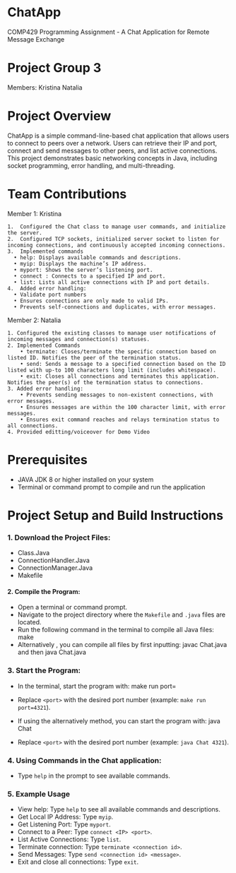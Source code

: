 # ChatApp 

COMP429 Programming Assignment - A Chat Application for Remote Message Exchange

# Project Group 3

Members:
Kristina 
Natalia 

# Project Overview

ChatApp is a simple command-line-based chat application that allows users to connect to peers over a network. Users can retrieve their IP and port, connect and send messages to other peers, and list active connections. This project demonstrates basic networking concepts in Java, including socket programming, error handling, and multi-threading.

# Team Contributions

Member 1: Kristina

	1.	Configured the Chat class to manage user commands, and initialize the server.
 	2.	Configured TCP sockets, initialized server socket to listen for incoming connections, and continuously accepted incoming connections.
	3.	Implemented commands
 	  •	help: Displays available commands and descriptions.
	  •	myip: Displays the machine’s IP address.
	  •	myport: Shows the server’s listening port.
	  •	connect : Connects to a specified IP and port.
	  •	list: Lists all active connections with IP and port details.
	4.	Added error handling:
	  •	Validate port numbers 
	  •	Ensures connections are only made to valid IPs.
	  •	Prevents self-connections and duplicates, with error messages.

Member 2: Natalia 

  	1. Configured the existing classes to manage user notifications of incoming messages and connection(s) statuses.
	2. Implemented Commands
		• terminate: Closes/terminate the specific connection based on listed ID. Notifies the peer of the termination status.
		• send: Sends a message to a specified connection based on the ID listed with up-to 100 characters long limit (includes whitespace).
		• exit: Closes all connections and terminates this application. Notifies the peer(s) of the termination status to connections.
	3. Added error handling:
		• Prevents sending messages to non-existent connections, with error messages.
		• Ensures messages are within the 100 character limit, with error messages.
		• Ensures exit command reaches and relays termination status to all connections.
	4. Provided editting/voiceover for Demo Video



# Prerequisites

- JAVA JDK 8 or higher installed on your system
- Terminal or command prompt to compile and run the application

# Project Setup and Build Instructions

### 1.	Download the Project Files:
- Class.Java
- ConnectionHandler.Java
- ConnectionManager.Java
- Makefile
       
#### 2.	Compile the Program:
- Open a terminal or command prompt.
- Navigate to the project directory where the `Makefile` and `.java` files are located.
- Run the following command in the terminal to compile all Java files: make
- Alternatively , you can compile all files by first inputting: javac Chat.java and then java Chat.java

### 3. Start the Program:
- In the terminal, start the program with: make run port=<port>
- Replace `<port>` with the desired port number (example: `make run port=4321`).

- If using the alternatively method, you can start the program with: java Chat <port>
- Replace `<port>` with the desired port number (example: `java Chat 4321`).
  
### 4. Using Commands in the Chat application:
- Type `help` in the prompt to see available commands.

### 5. Example Usage

- View help: Type `help` to see all available commands and descriptions.
- Get Local IP Address: Type `myip`.
- Get Listening Port: Type `myport`.
- Connect to a Peer: Type `connect <IP> <port>`.
- List Active Connections: Type `list`.
- Terminate connection: Type `terminate <connection id>`.
- Send Messages: Type `send <connection id> <message>`.
- Exit and close all connections: Type `exit`.
